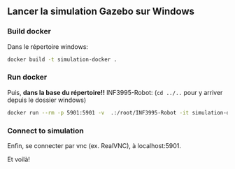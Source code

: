 ## Lancer la simulation Gazebo sur Windows

### Build docker
Dans le répertoire windows:

```sh
docker build -t simulation-docker .
```
### Run docker
Puis, **dans la base du répertoire!!** INF3995-Robot: (`cd ../..` pour y arriver depuis le dossier windows)
```sh
docker run --rm -p 5901:5901 -v  .:/root/INF3995-Robot -it simulation-docker bash -c "TVNC_WM=xfce /opt/TurboVNC/bin/vncserver -securitytypes None; /bin/bash"
```
### Connect to simulation
Enfin, se connecter par vnc (ex. RealVNC), à localhost:5901.

Et voilà!